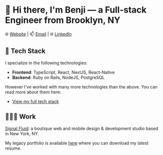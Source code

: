 # 👋 Hi there, I'm Benji — a Full-stack Engineer from Brooklyn, NY

🌐 [Website](https://signalfluid.io) | 📫 [Email](mailto:benji@signalfluid.io) | 🌐 [LinkedIn](https://linkedin.com/in/benjithompson)

## 🧠 Tech Stack

I specialize in the following technologies:

- **Frontend**: TypeScript, React, NextJS, React-Native
- **Backend**: Ruby on Rails, NodeJS, PostgreSQL

However I've worked with many more technologies than the above. You can read more about them here:

- [View my full tech stack](https://benjithompson.netlify.app/about)

## 👩🏼‍💻 Work

[Signal Fluid](https://signalfluid.io): a boutique web and mobile design & development studio based in New York, NY.

My legacy portfolio is available [here](https://benjithompson.netlify.app) where you can download my latest resume.
